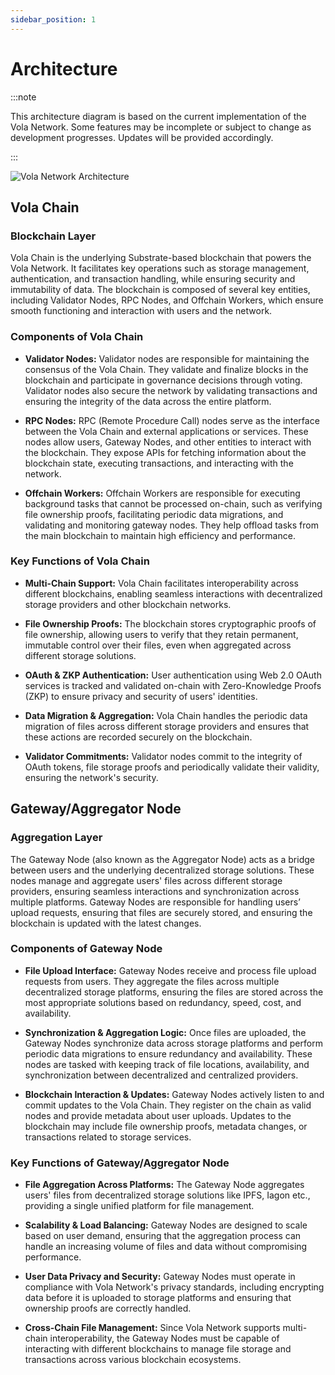 ```yaml
---
sidebar_position: 1
---
```


# Architecture

:::note

This architecture diagram is based on the current implementation of the Vola Network. Some features may be incomplete or subject to change as development progresses. Updates will be provided accordingly.

:::

![Vola Network Architecture](/diagrams/Vola-Network-Architecture.jpg)

## Vola Chain

### Blockchain Layer

Vola Chain is the underlying Substrate-based blockchain that powers the Vola Network. It facilitates key operations such as storage management, authentication, and transaction handling, while ensuring security and immutability of data. The blockchain is composed of several key entities, including Validator Nodes, RPC Nodes, and Offchain Workers, which ensure smooth functioning and interaction with users and the network.

### Components of Vola Chain

- **Validator Nodes:**
  Validator nodes are responsible for maintaining the consensus of the Vola Chain. They validate and finalize blocks in the blockchain and participate in governance decisions through voting. Validator nodes also secure the network by validating transactions and ensuring the integrity of the data across the entire platform.

- **RPC Nodes:**
  RPC (Remote Procedure Call) nodes serve as the interface between the Vola Chain and external applications or services. These nodes allow users, Gateway Nodes, and other entities to interact with the blockchain. They expose APIs for fetching information about the blockchain state, executing transactions, and interacting with the network.

- **Offchain Workers:**
  Offchain Workers are responsible for executing background tasks that cannot be processed on-chain, such as verifying file ownership proofs, facilitating periodic data migrations, and validating and monitoring gateway nodes. They help offload tasks from the main blockchain to maintain high efficiency and performance.

### Key Functions of Vola Chain

- **Multi-Chain Support:**
  Vola Chain facilitates interoperability across different blockchains, enabling seamless interactions with decentralized storage providers and other blockchain networks.

- **File Ownership Proofs:**
  The blockchain stores cryptographic proofs of file ownership, allowing users to verify that they retain permanent, immutable control over their files, even when aggregated across different storage solutions.

- **OAuth & ZKP Authentication:**
  User authentication using Web 2.0 OAuth services is tracked and validated on-chain with Zero-Knowledge Proofs (ZKP) to ensure privacy and security of users' identities.

- **Data Migration & Aggregation:**
  Vola Chain handles the periodic data migration of files across different storage providers and ensures that these actions are recorded securely on the blockchain.

- **Validator Commitments:**
  Validator nodes commit to the integrity of OAuth tokens, file storage proofs and periodically validate their validity, ensuring the network's security.

## Gateway/Aggregator Node

### Aggregation Layer

The Gateway Node (also known as the Aggregator Node) acts as a bridge between users and the underlying decentralized storage solutions. These nodes manage and aggregate users' files across different storage providers, ensuring seamless interactions and synchronization across multiple platforms. Gateway Nodes are responsible for handling users’ upload requests, ensuring that files are securely stored, and ensuring the blockchain is updated with the latest changes.

### Components of Gateway Node

- **File Upload Interface:**
  Gateway Nodes receive and process file upload requests from users. They aggregate the files across multiple decentralized storage platforms, ensuring the files are stored across the most appropriate solutions based on redundancy, speed, cost, and availability.

- **Synchronization & Aggregation Logic:**
  Once files are uploaded, the Gateway Nodes synchronize data across storage platforms and perform periodic data migrations to ensure redundancy and availability. These nodes are tasked with keeping track of file locations, availability, and synchronization between decentralized and centralized providers.

- **Blockchain Interaction & Updates:**
  Gateway Nodes actively listen to and commit updates to the Vola Chain. They register on the chain as valid nodes and provide metadata about user uploads. Updates to the blockchain may include file ownership proofs, metadata changes, or transactions related to storage services.

### Key Functions of Gateway/Aggregator Node

- **File Aggregation Across Platforms:**
  The Gateway Node aggregates users' files from decentralized storage solutions like IPFS, Iagon etc., providing a single unified platform for file management.

- **Scalability & Load Balancing:**
  Gateway Nodes are designed to scale based on user demand, ensuring that the aggregation process can handle an increasing volume of files and data without compromising performance.

- **User Data Privacy and Security:**
  Gateway Nodes must operate in compliance with Vola Network's privacy standards, including encrypting data before it is uploaded to storage platforms and ensuring that ownership proofs are correctly handled.

- **Cross-Chain File Management:**
  Since Vola Network supports multi-chain interoperability, the Gateway Nodes must be capable of interacting with different blockchains to manage file storage and transactions across various blockchain ecosystems.
